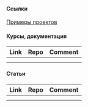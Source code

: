 #### Ссылки

[Примеры проектов](obsidian://open?vault=docs&file=Links%2FSpring%2F-%3D%20%D0%9F%D1%80%D0%B8%D0%BC%D0%B5%D1%80%D1%8B%20%D0%BF%D1%80%D0%BE%D0%B5%D0%BA%D1%82%D0%BE%D0%B2%20%3D-)

#### Курсы, документация
| Link                                                                                                                                        | Repo                                                          | Comment                                                        |
| ------------------------------------------------------------------------------------------------------------------------------------------- | ------------------------------------------------------------- | -------------------------------------------------------------- |
|                                                             |                                                               |                                                                |
|                      |                                                               |  |

#### Статьи
| Link | Repo | Comment |
| ---- | ---- | ------- |
|      |      |         |
|      |      |         |






